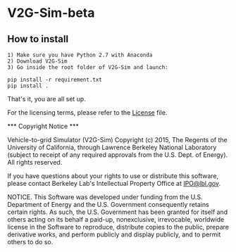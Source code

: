 # V2G-Sim-beta

## How to install
    1) Make sure you have Python 2.7 with Anaconda
    2) Download V2G-Sim
    3) Go inside the root folder of V2G-Sim and launch:

```shell
pip install -r requirement.txt
pip install .
```

That's it, you are all set up.

For the licensing terms, please refer to the [License](LICENSE.txt) file.

*** Copyright Notice ***

Vehicle-to-grid Simulator (V2G-Sim) Copyright (c) 2015, The
Regents of the University of California, through Lawrence Berkeley
National Laboratory (subject to receipt of any required approvals
from the U.S. Dept. of Energy). All rights reserved.

If you have questions about your rights to use or distribute this software,
please contact Berkeley Lab's Intellectual Property Office at
IPO@lbl.gov.

NOTICE.  This Software was developed under funding from the U.S. Department
of Energy and the U.S. Government consequently retains certain rights.  As
such, the U.S. Government has been granted for itself and others acting on
its behalf a paid-up, nonexclusive, irrevocable, worldwide license in the
Software to reproduce, distribute copies to the public, prepare derivative 
works, and perform publicly and display publicly, and to permit others to do so.
